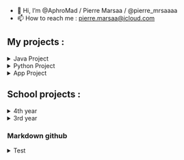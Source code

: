 - 👋 Hi, I’m @AphroMad / Pierre Marsaa / @pierre_mrsaaaa
- 📫 How to reach me : pierre.marsaa@icloud.com

## My projects : 
<details>
<summary>Java Project</summary>
<p>
    
| Project       | Status        | Type      | My Role (if blank, I was alone) | Collaborator(s) | Description |
|:-------------:|:-------------:|:---------:|:-------:|:---------------:|:------------:|       
| [BlackJack Count](https://github.com/AphroMad/Blackjack_count "Click me")                                      | Finished   |  Java   |  |  | An application that helps you count cards, calculate the probabilities that a card will appear, determine the best move to make, etc. | 
| [Poker Probability](https://github.com/AphroMad/Poker-probability "Click me")                                      | Current   |  Java   |  |  | A software that allows you to evaluate your probablity of winning a poker hand depending of your cards, cards on the table, and the possible cards of opponents | 
    
</p>
</details>

<details>
<summary>Python Project</summary>
<p>
    
| Project       | Status        | Type      | My Role (if blank, I was alone) | Collaborator(s) | Description |
|:-------------:|:-------------:|:---------:|:-------:|:---------------:|:------------:|       
| [A Pokemon Go Bot](https://github.com/AphroMad/PoGo-Adb "PoGo Bot")                                             | Paused   |  Python   ||| A bot that play PokemonGo without human help | 
| [Preparation Ebay products](https://github.com/AphroMad/Prepa_photo_produit "Preparation Ebay products")        | Almost done   |  Python   |  |  | Some code to put pictures of a product in front of a background | 
| [Change picture format](https://github.com/AphroMad/JPG-to-PNG "Format")                                        | Done   |  Python   |  |  | Turn JPG to PNG or PNG to JPG| 
| [Crop Video](https://github.com/AphroMad/Croping_video "CropVideo")                                             | Almost done   |  Python   |  |  | Crop a video | 
| [Note conversion](https://github.com/AphroMad/Piano-Guitar-Ukulele-Conversion "Note conversion ")               | Almost done   |  Python   |  |  | Show how a note can be played on a guitar, an uukulele and a piano | 
| [Crop Instagram ScreenShot](https://github.com/AphroMad/Crop-Instagram "Crop Instagram ScreenShot")             | Almost done   |  Python   |  |  | Crop automatically an instagram picture screenshoted | 
</p>
</details>


<details>
<summary>App Project</summary>
<p>
    
| Project       | Status        | Type      | My Role (if blank, I was alone) | Collaborator(s) | Description |
|:-------------:|:-------------:|:---------:|:-------:|:---------------:|:------------:|       
| [GameLife](https://github.com/Gerem66/GameLife "Click me")                                                          | Current |  React Native App  | project management, UI/UX, comm |  [@Gerem66](https://github.com/Gerem66)  | App that encourage you to do activities by transforming you in a video game character | 
| [Organizapp](https://github.com/Gerem66/Organizapp "Click me")                                                          | Finished |  React Native App   | design, iOS tester, consultant |  [@Gerem66](https://github.com/Gerem66)  | App based on the Eisenhower matrix | 
| [Magic Button](https://github.com/AphroMad/MagicButton "Magic Button")                                         | Finished   |  React Native App  |  |  |  Application that does the same than this [website](http://make-everything-ok.com/)  | 
| [Break the Egg](https://github.com/AphroMad/Break-the-Egg "Break the Egg")                                      | not started   |  React Native App   |  |  |  Touch 1.000.000. times the screen and something will happen  | 
| [NotesApp](https://github.com/Gerem66/NotesApp "Click me")                                                           | need to learn more about AI   |  React Native App   | Determine the note/chord played and put it on a tab | 
    
</p>
</details>

## School projects : 

<details>
<summary>4th year</summary>
<p>
    
| Project       | Status        | Type      | My Role (if blank, I was alone) | Collaborator(s) | Description |
|:-------------:|:-------------:|:---------:|:-------:|:---------------:|:------------:| 
| [Clavardage](https://github.com/Fomys/Clavardage "Click me") | Current |  Java | Frontend developper | [@Fomys](https://github.com/Fomys) | Software that allows you to send message to people in the same network than you | 
| [Voilier](https://github.com/AphroMad/Voilier4A "Click me") | Finished | C |  | [@Fomys](https://github.com/Fomys) | Trying to automate the operation of a miniature sailboat | 
    
</p>
</details>

<details>
<summary>3rd year</summary>
<p>
    
| Project       | Status        | Type      | My Role (if blank, I was alone) | Collaborator(s) | Description |
|:-------------:|:-------------:|:---------:|:-------:|:---------------:|:------------:| 
| [BE CHTI](https://github.com/AphroMad/BE-CHTI "BE CHTI")                                      | Finished   |  ASM - C  |  |  | Some filtering, ASM, C, Fourier transform and laser guns | 
| [BE Graphes](https://github.com/AphroMad/BE_Graphes "BE Graphes")                                      | Finished   |  Java  |  |  | Determine the fastest or shortest path with Dijkstra and Bellmann | 
    
</p>
</details>




### Markdown github
<details>
<summary>Test</summary>
<p>

- Here is [Google](https://google.com)
- Test
    - ``` test ```
    - [ ] test
        - [x] test

</p>
</details>
